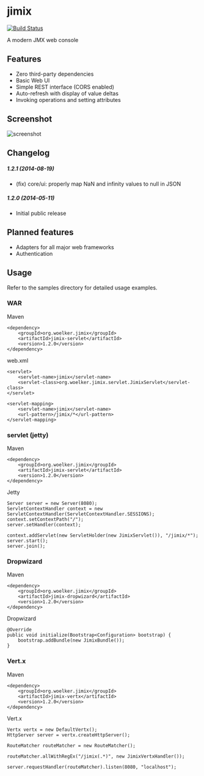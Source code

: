 # jimix

[![Build Status](https://travis-ci.org/manuel-woelker/jimix.svg)](https://travis-ci.org/manuel-woelker/jimix)

A modern JMX web console

## Features

 * Zero third-party dependencies
 * Basic Web UI
 * Simple REST interface (CORS enabled)
 * Auto-refresh with display of value deltas
 * Invoking operations and setting attributes
 
## Screenshot

![screenshot](https://raw.github.com/manuel-woelker/jimix/screenshots/screenshot.png)

## Changelog

##### 1.2.1 (2014-08-19)
 * (fix) core/ui: properly map NaN and infinity values to null in JSON

##### 1.2.0 (2014-05-11)
 * Initial public release

## Planned features
 
 * Adapters for all major web frameworks
 * Authentication
 
## Usage

Refer to the samples directory for detailed usage examples.

### WAR

Maven

```
<dependency>
    <groupId>org.woelker.jimix</groupId>
    <artifactId>jimix-servlet</artifactId>
    <version>1.2.0</version>
</dependency>
```

web.xml

```
<servlet>
    <servlet-name>jimix</servlet-name>
    <servlet-class>org.woelker.jimix.servlet.JimixServlet</servlet-class>
</servlet>

<servlet-mapping>
    <servlet-name>jimix</servlet-name>
    <url-pattern>/jimix/*</url-pattern>
</servlet-mapping>
```

### servlet (jetty)

Maven


```
<dependency>
    <groupId>org.woelker.jimix</groupId>
    <artifactId>jimix-servlet</artifactId>
    <version>1.2.0</version>
</dependency>
```

Jetty

```
Server server = new Server(8080);
ServletContextHandler context = new ServletContextHandler(ServletContextHandler.SESSIONS);
context.setContextPath("/");
server.setHandler(context);

context.addServlet(new ServletHolder(new JimixServlet()), "/jimix/*");
server.start();
server.join();
```

### Dropwizard

Maven


```
<dependency>
    <groupId>org.woelker.jimix</groupId>
    <artifactId>jimix-dropwizard</artifactId>
    <version>1.2.0</version>
</dependency>
```

Dropwizard

```
@Override
public void initialize(Bootstrap<Configuration> bootstrap) {
    bootstrap.addBundle(new JimixBundle());
}
```

### Vert.x

Maven


```
<dependency>
    <groupId>org.woelker.jimix</groupId>
    <artifactId>jimix-vertx</artifactId>
    <version>1.2.0</version>
</dependency>
```

Vert.x

```
Vertx vertx = new DefaultVertx();
HttpServer server = vertx.createHttpServer();

RouteMatcher routeMatcher = new RouteMatcher();

routeMatcher.allWithRegEx("/jimix(.*)", new JimixVertxHandler());

server.requestHandler(routeMatcher).listen(8080, "localhost");
```






